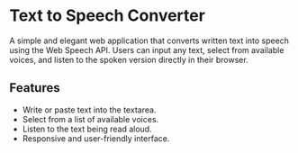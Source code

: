 # Text to Speech Converter 
A simple and elegant web application that converts written text into speech using the Web Speech API. Users can input any text, select from available voices, and listen to the spoken version directly in their browser.

## Features 
* Write or paste text into the textarea.
* Select from a list of available voices.
* Listen to the text being read aloud.
* Responsive and user-friendly interface.




